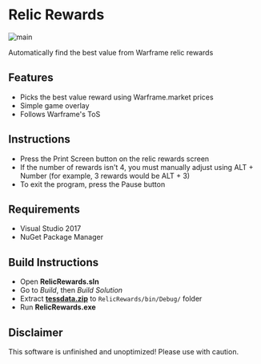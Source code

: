 # Relic Rewards

![main](https://cdn.discordapp.com/attachments/373320120707055617/484055262399823873/sample.PNG)

Automatically find the best value from Warframe relic rewards

## Features
* Picks the best value reward using Warframe.market prices
* Simple game overlay
* Follows Warframe's ToS

## Instructions
* Press the Print Screen button on the relic rewards screen
* If the number of rewards isn't 4, you must manually adjust using ALT + Number (for example, 3 rewards would be ALT + 3)
* To exit the program, press the Pause button

## Requirements
* Visual Studio 2017
* NuGet Package Manager

## Build Instructions
* Open **RelicRewards.sln**
* Go to *Build*, then *Build Solution*
* Extract [**tessdata.zip**](https://github.com/StudentBlake/RelicRewards/releases/download/v0.0/tessdata.zip) to `RelicRewards/bin/Debug/` folder
* Run **RelicRewards.exe**

## Disclaimer
This software is unfinished and unoptimized! Please use with caution.